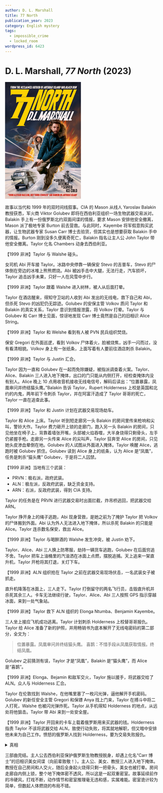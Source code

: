 ```yaml
---
author: D. L. Marshall
title: 77 North
publication_year: 2023
category: English mystery
tags:
  - impossible_crime
  - locked_room
wordpress_id: 6423
---
```


# D. L. Marshall, <i>77 North</i> (2023)

<img src=images/2023_cover.jpg width=250/>

故事以当代和 1999 年的双时间线叙事。CIA 的 Mason 从线人 Yaroslav Balakin 教授获悉，军火商 Viktor Golubev 即将在西伯利亚组织一场生物武器交易派对。Balakin 手上有一份俄罗斯北约双面间谍的情报，要求 Mason 安排他安全撤离，Mason 派了极地专家 Burton 前去营救。与此同时，Kayembe 将军假意购买武器，让生物武器专家 Susan Carr 博士去验货，但其实也是想要获取 Balakin 手中的情报。Burton 刚到没多久便离奇死亡，Balakin 指名让主人公 John Taylor 带他安全撤离。Taylor 化名 Chambers 动身去西伯利亚。

【1999 非洲】Taylor 与 Walshe 碰头。

女司机 Abi 开车接 Taylor。冰路中央停靠一辆保安 Stevo 的吉普车，Stevo 的尸体倒在旁边的冰堆上熊熊燃烧。Abi 被凶手击中大腿，无法行走，汽车损坏，Taylor 追击凶手未果，只好一人在风雪中步行。

【1999 非洲】Taylor 跟着 Walshe 进入树林，被人从后面打晕。

Taylor 在酒店醒来，得知守卫站的人收到 Abi 发出的无线电，救下自己和 Abi，但杀死 Stevo 的凶犯仍无踪迹。Golubev 的安保主管 Volkov 质问 Taylor 和 Balakin 的真实关系，Taylor 意识到情报泄露，将 Volkov 打晕。Taylor 与 Golubev 和 Carr 博士见面，惊讶地发现 Carr 博士竟然是自己的旧相识 Alice String。

【1999 非洲】Taylor 和 Welshe 看到有人被 PVN 民兵组织焚烧。

保安 Gregori 在外面巡逻，看到 Volkov 尸体着火，脸被烧焦，凶手一闪而过，没有看清相貌。Volkov 身上有一张纸条，上面写着有人要前往酒店刺杀 Balakin。

【1999 非洲】Taylor 与 Justin 汇合。

Taylor 因为一直和 Golubev 在一起而免除嫌疑，被指派调查着火案。Taylor、Alice、Balakin 三人进入地下掩体，出口的门只能从内侧打开，经检查掩体内没有别人。Alice 晚上 10 点用收音机接收无线电信号，解码后读出：“位置暴露，凤凰审问并终结猫头鹰。”Balakin 告诉 Taylor，Rupert Holderness 上校是英国和北约的内鬼，两年前下令刺杀 Taylor，并在阿富汗造成了 Taylor 哥哥的死亡，Taylor 一直在追查此事。

【1999 非洲】Taylor 和 Justin 计划在武器交易现场劫车。

Taylor 和 Alice 上床。Taylor 听到短走廊另一头 Balakin 的房间里传来枪响和尖叫，警铃大作。Taylor 费力砸开上锁的走廊门，跑入另一头 Balakin 的房间，只见他坐在椅子上，背靠着墙张开嘴，头部被火焰吞噬，大半身烧得只剩骨头，左手仍紧握手枪。走廊另一头传来 Alice 的尖叫声，Taylor 狂奔至 Alice 的房间，只见她头皮渗血晕倒在地。Golubev 的人试图从外面进入掩体。Taylor 唤醒 Alice，逃跑时被 Golubev 抓住。Golubev 读到 Alice 身上的纸条，认为 Alice 是“凤凰”，任务是刺杀“猫头鹰” Golubev，于是将二人囚禁。

【1999 非洲】当地有三个武装：
* PRVN：极右派，政府武装。
* ALN：极左派，反政府武装，缺乏资金支持。
* ARN：右派，反政府武装，得到 CIA 支持。

Taylor 的任务是在 PRVN 进行武器交易时出面拦截，炸吊桥逃回，把武器交给 ARN。

Taylor 挣开身上的绳子逃跑，Abi 现身营救，是她之前为了掩护 Taylor 把 Volkov 的尸体搬到外面。Abi 认为外人无法进入地下掩体，所以杀死 Balakin 的只能是 Alice。Taylor 连杀数名保安，救出 Alice。

【1999 非洲】Taylor 与喝醉酒的 Walshe 发生冲突，被 Justin 劝下。

Taylor、Alice、Abi 三人换上防寒服，劫持一辆货车逃跑，Golubev 在后面穷追不舍。Taylor 把车上油桶里的汽油洒在冰面上点燃，摆脱追捕。天上追来一架直升机，Taylor 开枪将其打退，关灯下车。

【1999 非洲】ALN 组织抢在 Taylor 之前在武器交易现场伏击，一名武装女子被抓走。

直升机降落在冰面上，三人走下。Taylor 打倒留守的两名飞行员，击毁直升机并杀死其余三人。卡车无法继续行驶，Taylor、Alice、Abi 三人按照 GPS 指示穿越冰面，来到一处气象站。

【1999 非洲】Taylor 救下 ALN 组织的 Elonga Ntumba、Benjamin Kayembe。

三人坐上接应飞机成功逃离。Taylor 计划刺杀 Holderness 上校替哥哥报仇。Taylor 给 Alice 准备了新的护照，并用畅销书为底本解开了无线电密码的第二部分，全文为：
> 位置暴露。凤凰审问并终结猫头鹰。
> 喜鹊：不惜手段从凤凰获取情报。终结凤凰。

Golubev 之前猜测有误，Taylor 才是“凤凰”，Balakin 是“猫头鹰”，而 Alice 是“喜鹊”。

【1999 非洲】Elonga、Bejamin 和敌军交火，Taylor 施以援手，将武器交给了 ALN。众人与 Holderness 汇合。

Taylor 在伦敦找到 Walshe，在他嘴里塞了一枚闪光弹，逼他解开手机密码。Golubev 的新任安全主管 Gregori 和保镖 Anya 找上门来，Taylor 在搏斗中将二人打死，Walshe 也被闪光弹炸死。Taylor 从手机得知 Holderness 的地点，从远处将他狙击。Taylor 带 Abi 来到一处安全屋。

【1999 非洲】Taylor 开回来的卡车上载着俄罗斯用来买武器的钱。Holderness 指责 Taylor 不该将武器交给 ALN，致使行动失败，将其就地解职，但又暗中安排他未来为自己工作。愤怒的俄罗斯人找到 Holderness，要为交易失败报仇。

<details><summary>真相</summary>
Golubev 为了向 Holderness 报仇，设局给 Taylor 提供假情报，让他相信 Holderness 是自己的仇人。Stevo 被烧死是设计的戏份，故意给 Taylor 制造紧张气氛。Abi 腿受伤是用假血伪装，如果真正受伤则无法搬运 Volkov 的尸体。Abi 被识破身份后服毒自杀。真正的 Balakin 教授早已死亡，Taylor 看到的 Balakin 是 Viktor Golubev 的哥哥 Ivan Golubev 假扮。Burton 被杀是因为他认识真的 Balakin。Ivan 将 Balakin 的烧焦尸体在地下掩体房间点燃，然后发出尖叫，藏在短走廊的门后，等 Taylor 进入房间后从其身后逃出，遇到 Alice 将其打晕。（伏线：Balakin 的房间墙上挂着一副巨大的勃列日涅夫肖像，是为了替换原本挂在那里的镜子，以免 Taylor 进屋后从镜子反射看到 Ivan 跑出走廊。）

Taylor 识破 Golubev 的计谋，故意狙击失手并留下指纹，让 Holderness 追踪自己的汽车。结尾 Taylor 用枪制服 Viktor，Ivan 用枪劫持 Alice 要求 Taylor 射杀 Holderness，二人陷入僵局。Ivan 主动开枪打死 Viktor，混战中 Alice 中枪倒地，Ivan 逃跑，最后陷入沼泽被 Holderness 击毙。
</details>

三部曲完结。主人公去西伯利亚保护俄罗斯生物教授脱身，却遇上化名“Carr 博士”的旧相识美女间谍（向前辈致敬！）。主人公、美女、教授三人进入地下掩体。教授在自己房间和人交火，随后全身起火烧得只剩一把骨头，美女也被打晕。房间走廊自内侧上锁，整个地下掩体密不透风，所以这是一起双重密室。故事延续前作的冷硬风，打戏不断，动作情节和密室推理毫无违和感，实属难能。密室诡计较为简单，但数起人体燃烧的布局不错。